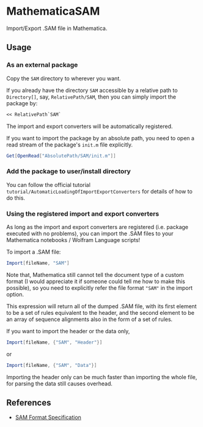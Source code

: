 # MathematicaSAM

Import/Export .SAM file in Mathematica.

## Usage

### As an external package

Copy the `SAM` directory to wherever you want.

If you already have the directory `SAM` accessible by a relative path to `Directory[]`, say, `RelativePath/SAM`, then you can simply import the package by:

```mathematica
<< RelativePath`SAM`
```

The import and export converters will be automatically registered.

If you want to import the package by an absolute path, you need to open a read stream of the package's `init.m` file explicitly.

```mathematica
Get[OpenRead["AbsolutePath/SAM/init.m"]]
```

### Add the package to user/install directory

You can follow the official tutorial `tutorial/AutomaticLoadingOfImportExportConverters` for details of how to do this.

### Using the registered import and export converters

As long as the import and export converters are registered (i.e. package executed with no problems), you can import the .SAM files to your Mathematica notebooks / Wolfram Language scripts!

To import a .SAM file:

```mathematica
Import[fileName, "SAM"]
```

Note that, Mathematica still cannot tell the document type of a custom format (I would appreciate it if someone could tell me how to make this possible), so you need to explicitly refer the file format `"SAM"` in the import option.

This expression will return all of the dumped .SAM file, with its first element to be a set of rules equivalent to the header, and the second element to be an array of sequence alignments also in the form of a set of rules.

If you want to import the header or the data only, 

```mathematica
Import[fileName, {"SAM", "Header"}]
```

or

```mathematica
Import[fileName, {"SAM", "Data"}]
```

Importing the header only can be much faster than importing the whole file, for parsing the data still causes overhead.

## References

- [SAM Format Specification](https://samtools.github.io/hts-specs/SAMv1.pdf)
